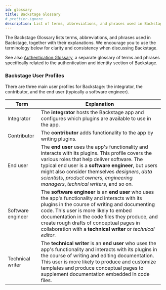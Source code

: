```yaml
---
id: glossary
title: Backstage Glossary
# prettier-ignore
description: List of terms, abbreviations, and phrases used in Backstage, together with their explanations.
---
```


The Backstage Glossary lists terms, abbreviations, and phrases used in
Backstage, together with their explanations. We encourage you to use the
terminology below for clarity and consistency when discussing Backstage.

See also [Authentication Glossary](../auth/glossary.md), a separate glossary of terms and phrases
specifically related to the authentication and identity section of Backstage.

### Backstage User Profiles

There are three main user profiles for Backstage: the integrator, the
contributor, and the end user (typically a software engineer).

| Term              | Explanation                                                                                                                                                                                                                                                                                                                                                 |
| ----------------- | ----------------------------------------------------------------------------------------------------------------------------------------------------------------------------------------------------------------------------------------------------------------------------------------------------------------------------------------------------------- |
| Integrator        | The **integrator** hosts the Backstage app and configures which plugins are available to use in the app.                                                                                                                                                                                                                                                    |
| Contributor       | The **contributor** adds functionality to the app by writing plugins.                                                                                                                                                                                                                                                                                       |
| End user          | The **end user** uses the app's functionality and interacts with its plugins. This profile covers the various roles that help deliver software. The typical end user is a **software engineer**, but users might also consider themselves _designers_, _data scientists_, _product owners_, _engineering managers_, _technical writers_, and so on.         |
| Software engineer | The **software engineer** is an **end user** who uses the app's functionality and interacts with its plugins in the course of writing and documenting code. This user is more likely to embed documentation in the code files they produce, and create rough drafts of conceptual pages in collaboration with a **technical writer** or _technical editor_. |
| Technical writer  | The **technical writer** is an **end user** who uses the app's functionality and interacts with its plugins in the course of writing and editing documentation. This user is more likely to produce and customize templates and produce conceptual pages to supplement documentation embedded in code files.                                                |
